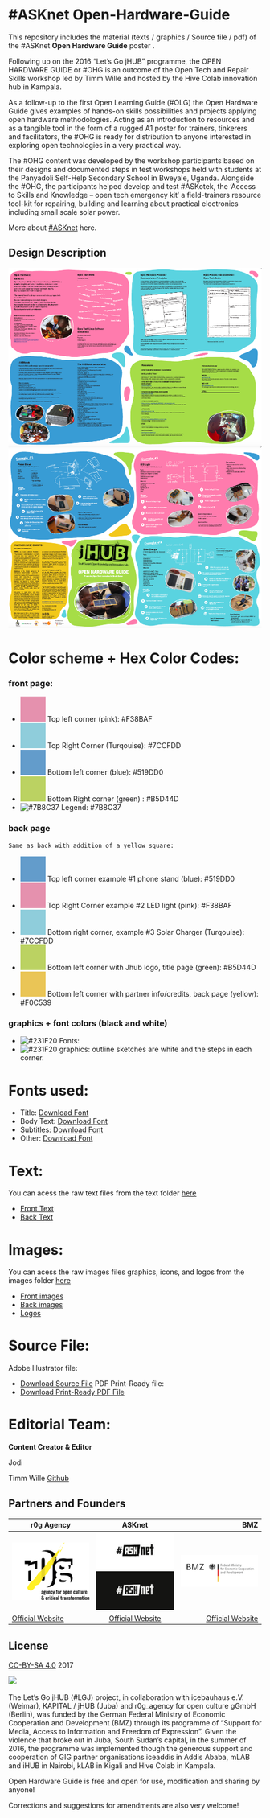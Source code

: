 # #ASKnet Open-Hardware-Guide

This repository includes the material (texts / graphics / Source file / pdf) of the #ASKnet __Open Hardware Guide__ poster .

Following up on the 2016 “Let’s Go jHUB” programme, the OPEN HARDWARE GUIDE or #OHG is an outcome of the Open Tech and Repair Skills workshop led by Timm Wille and hosted by the Hive Colab innovation hub in Kampala.

As a follow-up to the first Open Learning Guide (#OLG) the Open Hardware Guide gives examples of hands-on skills possibilities and projects applying open hardware methodologies. Acting as an introduction to resources and as a tangible tool in the form of a rugged A1 poster for trainers, tinkerers and facilitators, the #OHG is ready for distribution to anyone interested in exploring open technologies in a very practical way.

The #OHG content was developed by the workshop participants based on their designs and documented steps in test workshops held with students at the Panyadoli Self-Help Secondary School in Bweyale, Uganda. Alongside the #OHG, the participants helped develop and test #ASKotek, the ‘Access to Skills and Knowledge – open tech emergency kit‘ a field-trainers resource tool-kit for repairing, building and learning about practical electronics including small scale solar power.

More about [#ASKnet](https://www.weareasknet.org/) here.

## Design Description

![Open Hardware Guide front page](OHG-front.png)
![Open Hardware Guide back page](OHG-back.png)


# **Color scheme + Hex Color Codes:**

###  front page: 


* ![#F0EEE5](color-codes/F38BAF.png) Top left corner (pink): #F38BAF 
* ![#DFAF5F](color-codes/7CCFDD.png) Top Right Corner (Turqouise): #7CCFDD
* ![#EADEC5](color-codes/519DD0.png) Bottom left corner (blue): #519DD0 
* ![#EADEC5](color-codes/B5D44D.png) Bottom Right corner (green) : #B5D44D
* ![#7B8C37](color-codes/7B8C37.png) Legend: #7B8C37 

###  back page
    Same as back with addition of a yellow square:
    
* ![#F0EEE5](color-codes/519DD0.png) Top left corner example #1 phone stand (blue): #519DD0 
* ![#DFAF5F](color-codes/F38BAF.png) Top Right Corner example #2 LED light (pink): #F38BAF 
* ![#EADEC5](color-codes/7CCFDD.png) Bottom right corner, example #3 Solar Charger (Turqouise): #7CCFDD
* ![#EADEC5](color-codes/B5D44D.png) Bottom left corner with Jhub logo, title page (green): #B5D44D
* ![#EADEC5](color-codes/F0C539.png) Bottom left corner with partner info/credits, back page (yellow): #F0C539

### graphics + font colors (black and white)

* ![#231F20](color-codes/231F20.png) Fonts:  
* ![#231F20](color-codes/231F20.png) graphics: outline sketches are white and the steps in each corner.

# **Fonts used:**

* Title:       [Download Font](https://www.dfonts.org/fonts/bearbone-sans/)
* Body Text:     [Download Font](https://fonts.google.com/specimen/Source+Sans+Pro/)
* Subtitles:   [Download Font](https://ifonts.xyz/travel-font.html)
* Other:   [Download Font](https://allbestfonts.com/drusticdialy/)

# **Text:**

You can acess the raw text files from the text folder [here](#)

* [Front Text](text/text-OHG-front.txt)
* [Back Text](text/text-OHG-back.txt)


# **Images:**

You can acess the raw images files graphics, icons, and logos from the images folder [here](https://github.com/opencultureagency/Open-Documentation-Guide/tree/master/images)

* [Front images](https://github.com/opencultureagency/Open-Documentation-Guide/tree/master/images/front)
* [Back images](https://github.com/opencultureagency/Open-Documentation-Guide/tree/master/images/back)
* [Logos](https://github.com/opencultureagency/Open-Documentation-Guide/tree/master/images/logos)

# **Source File:**

Adobe Illustrator file:
* [Download Source File](https://cloud.openculture.agency/index.php/s/Dp577rPHnMobQ9m)
PDF Print-Ready file:
* [Download Print-Ready PDF File](https://cloud.openculture.agency/index.php/s/dy2ZZWA39mzPGiS)


# **Editorial Team:**
**Content Creator & Editor**

Jodi

Timm Wille [Github](https://github.com/timmwille/)

## Partners and Founders


| r0g Agency |      ASKnet      |  BMZ |
|----------|:-------------:|------:|
| [![r0g Logo](images/logos/r0g-logo-new-2021.png)](https://openculture.agency/)| [![#ASKnet Logo](images/logos/asknet-logo.png)](https://github.com/ASKnet-Open-Training)| [![#ASKnet Logo](images/logos/bmz-logo.png)](https://www.bmz.de/en/) |
| [Official Website](https://openculture.agency/) | [Official Website](https://github.com/ASKnet-Open-Training) | [Official Website](https://www.bmz.de/en/) |

## License
[CC-BY-SA 4.0](LICENSE.md) 2017

![](/qrcode-OpenDocumentationGuide-GitHub.svg)


The Let’s Go jHUB (#LGJ) project, in collaboration with icebauhaus e.V. (Weimar), KAPITAL / jHUB (Juba) and r0g_agency for open culture gGmbH (Berlin), was funded by the German Federal Ministry of Economic Cooperation and Development (BMZ) through its programme of “Support for Media, Access to Information and Freedom of Expression”. Given the violence that broke out in Juba, South Sudan’s capital, in the summer of 2016, the programme was implemented though the generous support and cooperation of GIG partner organisations iceaddis in Addis Ababa, mLAB and iHUB in Nairobi, kLAB in Kigali and Hive Colab in Kampala.


Open Hardware Guide is free and open for use, modification and sharing by anyone!


Corrections and suggestions for amendments are also very welcome!
